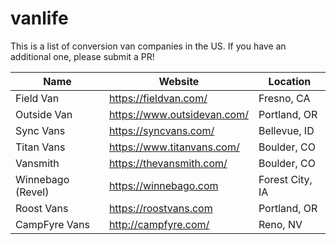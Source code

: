 # vanlife

This is a list of conversion van companies in the US. If you have an additional one, please submit a PR!

| Name  | Website  | Location  | 
|-------|----------|-----------|
| Field Van  | https://fieldvan.com/  | Fresno, CA  |
| Outside Van | https://www.outsidevan.com/ | Portland, OR |
| Sync Vans | https://syncvans.com/ | Bellevue, ID |
| Titan Vans | https://www.titanvans.com/ | Boulder, CO |
| Vansmith | https://thevansmith.com/ | Boulder, CO | 
| Winnebago (Revel) | https://winnebago.com | Forest City, IA | 
| Roost Vans | https://roostvans.com | Portland, OR |
| CampFyre Vans | http://campfyre.com/ | Reno, NV |

